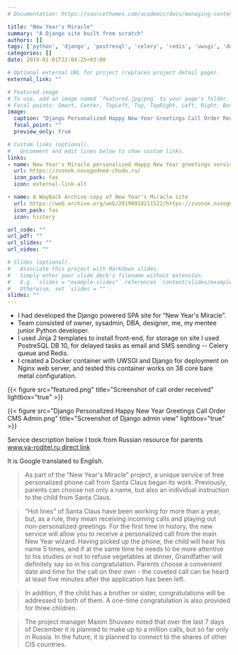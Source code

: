 ```yaml
---
# Documentation: https://sourcethemes.com/academic/docs/managing-content/

title: "New Year's Miracle"
summary: "A Django site built from scratch"
authors: []
tags: ['python', 'django', 'postresql', 'celery', 'redis', 'uwsgi', 'docker', 'nginx', 'jinja2', 'web']
categories: []
date: 2019-01-01T22:04:25+03:00

# Optional external URL for project (replaces project detail page).
external_link: ""

# Featured image
# To use, add an image named `featured.jpg/png` to your page's folder.
# Focal points: Smart, Center, TopLeft, Top, TopRight, Left, Right, BottomLeft, Bottom, BottomRight.
image:
  caption: "Django Personalized Happy New Year Greetings Call Order Received"
  focal_point: ""
  preview_only: true

# Custom links (optional).
#   Uncomment and edit lines below to show custom links.
links:
- name: New Year's Miracle personalized Happy New Year greetings service
  url: https://zvonok.novogodnee-chudo.ru/
  icon_pack: fas
  icon: external-link-alt

- name: A WayBack Archive copy of New Year's Miracle site
  url: https://web.archive.org/web/20190918211522/https://zvonok.novogodnee-chudo.ru/
  icon_pack: fas
  icon: history

url_code: ""
url_pdf: ""
url_slides: ""
url_video: ""

# Slides (optional).
#   Associate this project with Markdown slides.
#   Simply enter your slide deck's filename without extension.
#   E.g. `slides = "example-slides"` references `content/slides/example-slides.md`.
#   Otherwise, set `slides = ""`.
slides: ""
---
```


* I had developed the Django powered SPA site for “New Year's Miracle”.
* Team consisted of owner, sysadmin, DBA, designer, me, my mentee junior Python developer.
* I used Jinja 2 templates to install front-end, for storage on site I used PostreSQL DB 10, for delayed tasks as email and SMS sending -- Celery queue and Redis.
* I created a Docker container with UWSGI and Django for deployment on Nginx web server, and tested this container works on 38 core bare metal configuration.

{{< figure src="featured.png" title="Screenshot of call order received" lightbox="true" >}}

{{< figure src="Django Personalized Happy New Year Greetings Call Order CMS Admin.png" title="Screenshot of Django admin view" lightbox="true" >}}

Service description below I took from Russian resource for parents [www.ya-roditel.ru direct link](https://www.ya-roditel.ru/national-campaign/news/v-etom-godu-6637/) 

It is Google translated to English. 

> As part of the “New Year's Miracle” project, a unique service of free personalized phone call from Santa Claus began its work. Previously, parents can choose not only a name, but also an individual instruction to the child from Santa Claus.

> “Hot lines” of Santa Claus have been working for more than a year, but, as a rule, they mean receiving incoming calls and playing out non-personalized greetings. For the first time in history, the new service will allow you to receive a personalized call from the main New Year wizard. Having picked up the phone, the child will hear his name 5 times, and if at the same time he needs to be more attentive to his studies or not to refuse vegetables at dinner, Grandfather will definitely say so in his congratulation. Parents choose a convenient date and time for the call on their own - the coveted call can be heard at least five minutes after the application has been left.

> In addition, if the child has a brother or sister, congratulations will be addressed to both of them. A one-time congratulation is also provided for three children.

> The project manager Maxim Shuvaev noted that over the last 7 days of December it is planned to make up to a million calls, but so far only in Russia. In the future, it is planned to connect to the shares of other CIS countries.